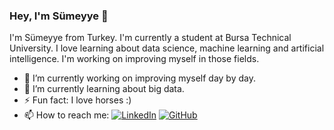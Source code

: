 ### Hey, I'm Sümeyye 👋

I'm Sümeyye from Turkey. I'm currently a student at Bursa Technical University. I love learning about data science, machine learning and artificial intelligence. I'm working on improving myself in those fields. 

- 🔭 I’m currently working on improving myself day by day.
- 🌱 I’m currently learning about big data.
- ⚡ Fun fact: I love horses :)
- 📫 How to reach me: [![LinkedIn](https://github.com/sumeyyedrl/sumeyyedrl/assets/92041818/e33282f8-7e7b-4734-936c-c4d4cc960d41)](https://www.linkedin.com/in/sumeyye-dural/)
[![GitHub](https://github.com/sumeyyedrl/sumeyyedrl/assets/92041818/8a2fa6e8-1524-40a1-9e29-f2d9c95c224b)](https://github.com/sumeyyedrl)



